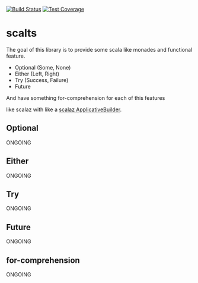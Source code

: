 [![Build Status](https://travis-ci.org/dohrm/scalts.svg?branch=master)](https://travis-ci.org/dohrm/scalts)
[![Test Coverage](https://codeclimate.com/github/dohrm/scalts/badges/coverage.svg)](https://codeclimate.com/github/dohrm/scalts/coverage)


# scalts

The goal of this library is to provide some scala like monades and functional feature.

* Optional (Some, None)
* Either (Left, Right)
* Try (Success, Failure)
* Future

And have something for-comprehension for each of this features

like scalaz with like a [scalaz ApplicativeBuilder](https://github.com/scalaz/scalaz/blob/scalaz-seven/core/src/main/scala/scalaz/syntax/ApplySyntax.scala).


## Optional

ONGOING

## Either

ONGOING

## Try

ONGOING

## Future

ONGOING

## for-comprehension

ONGOING
